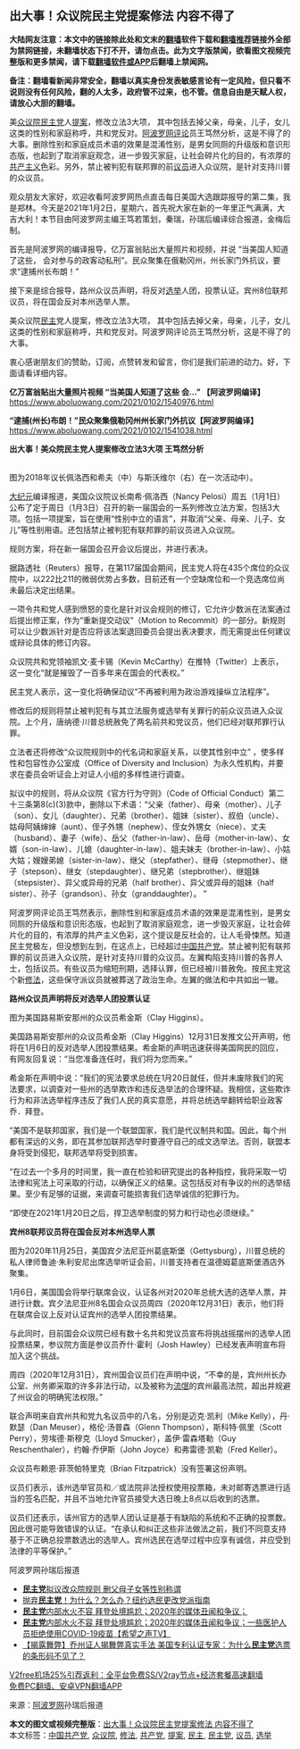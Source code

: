  <h2>出大事！众议院民主党提案修法 内容不得了</h2> <p class="notice"><b>大陆网友注意：本文中的链接除此处和文末的<a href="https://github.com/bannedbook/fanqiang" >翻墙</a>软件下载和<a href="https://github.com/killgcd/justmysocks/blob/master/README.md">翻墙推荐</a>链接外全部为禁网链接，未翻墙状态下打不开，请勿点击。此为文字版禁闻，欲看图文视频完整版和更多禁闻，请下载<a href="https://github.com/bannedbook/fanqiang">翻墙软件或APP</a>后翻墙上禁闻网。</p><p>备注：翻墙看新闻非常安全，翻墙以真实身份发表敏感言论有一定风险，但只看不说则没有任何风险，翻的人太多，政府管不过来，也不管。信息自由是天赋人权，请放心大胆的翻墙。</b></p>  <div class="entry"> <p id="summary">美<a href="https://www.bannedbook.org/bnews/tag/%E4%BC%97%E8%AE%AE%E9%99%A2/" class="st_tag internal_tag" rel="tag" title="标签 众议院 下的日志">众议院</a><a href="https://www.bannedbook.org/bnews/tag/%e6%b0%91%e4%b8%bb%e5%85%9a/" class="st_tag internal_tag" rel="tag" title="标签 民主党 下的日志">民主党</a>人<a href="https://www.bannedbook.org/bnews/tag/%E6%8F%90%E6%A1%88/" class="st_tag internal_tag" rel="tag" title="标签 提案 下的日志">提案</a>，修改立法3大项， 其中包括去掉父亲，母亲，儿子，女儿这类的性别和家庭称呼，共和党反对。<span class='wp_keywordlink_affiliate'><a href="https://www.aboluowang.com/" title="阿波罗网" target="_blank">阿波罗网</a></span><span class='wp_keywordlink_affiliate'><a href="https://www.bannedbook.org/bnews/comments/" title="新闻评论" target="_blank">评论</a></span>员王笃然分析，这是不得了的大事。删除性别和家庭成员术语的效果是混淆性别，是男女同厕的升级版和意识形态版，也起到了取消家庭观念，进一步毁灭家庭，让社会碎片化的目的，有浓厚的<span class='wp_keywordlink'><a href="https://www.bannedbook.org/forum2/topic6177.html" title="《共产主义的终极目的》" target="_blank">共产主义</a></span>色彩。另外，禁止被判犯有联邦罪的前<a href="https://www.bannedbook.org/bnews/tag/%e8%ae%ae%e5%91%98/" class="st_tag internal_tag" rel="tag" title="标签 议员 下的日志">议员</a>进入众议院，是针对支持川普的众议员。</p> <p>观众朋友大家好，欢迎收看阿波罗网热点直击每日美国大选跟踪报导的第二集，我是郑林。今天是2021年1月2日，星期六，首先祝大家在新的一年里正气满满，大吉大利！本节目由阿波罗网主编王笃若策划，秦瑞，孙瑞后编译综合报道，金梅后制。</p> <p>首先是阿波罗网的编译报导，亿万富翁贴出大量照片和视频，并说 “当美国人知道了这些， 会对参与的政客动私刑”。民众聚集在俄勒冈州，州长家门外抗议，要求“逮捕州长布朗！”</p> <p>接下来是综合报导，路州众议员声明，将反对<a href="https://www.bannedbook.org/bnews/tag/%e9%80%89%e4%b8%be/" class="st_tag internal_tag" rel="tag" title="标签 选举 下的日志">选举</a>人团，投票认证。宾州8位联邦议员，将在国会反对本州选举人票。</p> <p>美众议院<a href="https://www.bannedbook.org/bnews/tag/%e6%b0%91%e4%b8%bb/" class="st_tag internal_tag" rel="tag" title="标签 民主 下的日志">民主</a>党人提案，修改立法3大项， 其中包括去掉父亲，母亲，儿子，女儿这类的性别和家庭称呼，共和党反对。阿波罗网评论员王笃然分析，这是不得了的大事。</p> <p>衷心感谢朋友们的赞助，订阅，点赞转发和留言，你们是我们前进的动力。好，下面请看详细内容。</p> <p><strong>亿万富翁贴出大量照片视频 “当美国人知道了这些 会&#8230;” 【阿波罗网编译】 </strong><a href="https://www.aboluowang.com/2021/0102/1540976.html">https://www.aboluowang.com/2021/0102/1540976.html</a></p> <p><strong>“逮捕(州长)布朗！”民众聚集俄勒冈州州长家门外抗议【阿波罗网编译】 </strong><a href="https://www.aboluowang.com/2021/0102/1541038.html">https://www.aboluowang.com/2021/0102/1541038.html</a></p> <p><strong>出大事！美众院民主党人提案修改立法3大项 王笃然分析</strong><br />&nbsp;</p>  <p>图为2018年议长佩洛西和希夫（中）与斯沃维尔（右）在一次活动中）。</p> <p><span class='wp_keywordlink_affiliate'><a href="http://www.epochtimes.com/" title="大纪元" target="_blank">大纪元</a></span>编译报道，美国众议院议长南希·佩洛西（Nancy Pelosi）周五（1月1日）公布了定于周日（1月3日）召开的新一届国会的一系列修改立法方案，包括3大项。包括一项提案，旨在使用“性别中立的语言”，并取消“父亲、母亲、儿子、女儿”等性别用语。还包括禁止被判犯有联邦罪的前议员进入众议院。</p> <p>规则方案，将在新一届国会召开会议后提出，并进行表决。</p> <p>据路透社（Reuters）报导，在第117届国会期间，民主党人将在435个席位的众议院中，以222比211的微弱优势占多数，目前还有一个空缺席位和一个竞选席位尚未最后决定出结果。</p> <p>一项令共和党人感到愤怒的变化是针对议会规则的修订，它允许少数派在法案通过后提出修正案，作为“重新提交动议”（Motion to Recommit）的一部分。新规则可以让少数派针对是否应将该法案退回委员会提出表决要求，而无需提出任何建议或辩论具体的修订内容。</p> <p>众议院共和党领袖凯文·麦卡锡（Kevin McCarthy）在推特（Twitter）上表示，这一变化“就是摧毁了一百多年来在国会的代表权。”</p> <p>民主党人表示，这一变化将确保动议“不再被利用为政治游戏操纵立法程序”。</p> <p>修改后的规则将禁止被判犯有与其立法服务或选举有关罪行的前众议员进入众议院。上个月，唐纳德·川普总统赦免了两名前共和党议员，他们已经对联邦罪行认罪。</p> <p>立法者还将修改“众议院规则中的代名词和家庭关系，以使其性别中立” ，使多样性和包容性办公室成（Office of Diversity and Inclusion）为永久性机构，并要求在委员会听证会上对证人小组的多样性进行调查。</p>  <p>拟议中的规则，将从众议院《官方行为守则》（Code of Official Conduct）第二十三条第8(c)(3)款中，删除以下术语：“父亲（father）、母亲（mother）、儿子（son）、女儿（daughter）、兄弟（brother）、姐妹（sister）、叔伯（uncle）、姑母阿姨婶婶（aunt）、侄子外甥（nephew）、侄女外甥女（niece）、丈夫（husband）、妻子（wife）、岳父（father-in-law）、岳母（mother-in-law）、女婿（son-in-law）、儿媳（daughter-in-law）、姐夫妹夫（brother-in-law）、小姑大姑；嫂嫂弟媳（sister-in-law）、继父（stepfather）、继母（stepmother）、继子（stepson）、继女（stepdaughter）、继兄弟（stepbrother）、继姐妹（stepsister）、异父或异母的兄弟（half brother）、异父或异母的姐妹（half sister）、孙子（grandson）、孙女（granddaughter）。&nbsp;”</p> <p>阿波罗网评论员王笃然表示，删除性别和家庭成员术语的效果是混淆性别，是男女同厕的升级版和意识形态版，也起到了取消家庭观念，进一步毁灭家庭，让社会碎片化的目的，有浓厚的共产主义色彩，这个提议是反社会的，让人毛骨悚然。知道民主党极左，但没想到左到，在这点上，已经超过<span class='wp_keywordlink_affiliate'><a href="https://www.bannedbook.org/" title="中国" target="_blank">中国</a></span><a href="https://www.bannedbook.org/bnews/tag/%e5%85%b1%e4%ba%a7%e5%85%9a/" class="st_tag internal_tag" rel="tag" title="标签 共产党 下的日志">共产党</a>。禁止被判犯有联邦罪的前议员进入众议院，是针对支持川普的众议员。左翼构陷支持川普的各界人士，包括议员。有些议员为缩短刑期，选择认罪，但已经被川普赦免。按民主党这个新<a href="https://www.bannedbook.org/bnews/tag/%E4%BF%AE%E6%B3%95/" class="st_tag internal_tag" rel="tag" title="标签 修法 下的日志">修法</a>，这些保守派议员就被葬送了政治生命。左翼的做法和中共如出一辙。</p> <p><strong>路州众议员声明将反对选举人团投票认证</strong></p> <p id="conimg">图为美国路易斯安那州的众议员希金斯（Clay Higgins）。</p> <p>美国路易斯安那州的众议员希金斯（Clay Higgins）12月31日发推文公开声明，他将在1月6日的反对选举人团投票结果。希金斯的声明迅速获得美国网民的回应，有网友回复说：“当您准备连任时，我们将为您而来。”</p> <p>希金斯在声明中说：“我们的宪法要求总统在1月20日就任，但并未废除我们的宪法要求，以调查对一些州的选举欺诈和违反选举法的合理怀疑。我相信，这些欺诈行为和非法选举程序违反了我们人民的真实意愿，并将总统选举翻转给职业政客乔．拜登。</p> <p>“美国不是联邦国家，我们是一个联盟国家，我们是代议制共和国。因此，每个州都有深远的义务，即在其参加联邦选举时要遵守自己的成文选举法。否则，联盟本身将受到侵犯，联邦选举将受到损害。</p> <p>“在过去一个多月的时间里，我一直在检验和研究提出的各种指控，我将采取一切法律和宪法上可采取的行动，以确保正义的结果。这包括反对有争议的州的选举结果。至少有足够的证据，来调查可能损害我们选举诚信的犯罪行为。</p> <p>“即使在2021年1月20日之后，捍卫选举制度的努力和行动也必须继续。”</p>  <p><strong>宾州8联邦议员将在国会反对本州选举人票</strong></p> <p>图为2020年11月25日，美国宾夕法尼亚州葛底斯堡（Gettysburg），川普总统的私人律师鲁迪·朱利安尼出席选举听证会前，川普支持者在温德姆葛底斯堡酒店外聚集。</p> <p>1月6日，美国国会将举行联席会议，认证各州对2020年总统大选的选举人票，并进行计数。宾夕法尼亚州8名国会众议员周四（2020年12月31日）表示，他们将在联席会议上反对认证宾州的选举人团投票结果。</p> <p>与此同时，目前国会众议院已经有数十名共和党议员宣布将挑战摇摆州的选举人团投票结果，参议院方面是参议员乔什‧霍利（Josh Hawley）已经发表声明宣布将加入这个挑战。</p> <p>周四（2020年12月31日），宾州国会议员们在声明中说，“不幸的是，宾州州长办公室、州务卿采取的许多非法行动，以及被称为<span class='wp_keywordlink'><a href="https://www.bannedbook.org/forum11/topic282.html" title="禁片：评中国共产党的流氓本性" target="_blank">流氓</a></span>的宾州最高法院，超出并规避了州议会的明确宪法权限。”</p> <p>联合声明来自宾州共和党九名议员中的八名，分别是迈克·凯利（Mike Kelly），丹·默瑟（Dan Meuser），格伦·汤普森（Glenn Thompson），斯科特·佩里（Scott Perry），劳埃德·斯穆克（Lloyd Smucker），盖伊·雷森塔勒（Guy Reschenthaler），约翰·乔伊斯（John Joyce）和弗雷德·凯勒（Fred Keller）。</p> <p>众议员布赖恩·菲茨帕特里克（Brian Fitzpatrick）没有签署这份声明。</p> <p>议员们表示，该州选举官员和／或法院非法授权使用投票箱，未对邮寄选票进行适当的签名匹配，并且不当地允许官员接受大选日晚上8点以后收到的选票。</p> <p>议员们还表示，该州官方的选举人团认证是基于有缺陷的系统和不正确的投票数。因此很可能导致错误的认证。“在承认和纠正这些非法做法之前，我们不同意支持基于不正确总投票数选出的选举人。宾州选民在选举过程中应享有诚信，并应受到法律的平等保护。”</p>  <p>阿波罗网孙瑞后报道</p> <ul class='op-related-articles' title='相关阅读'> <li><a href='https://www.bannedbook.org/bnews/cnnews/20210102/1459720.html' target='_blank'><b>民主党</b>拟议改众院规则 删父母子女等性别称谓</a></li> <li><a href='https://www.bannedbook.org/bnews/worldnews/usa/20210102/1459549.html' target='_blank'>抛弃<b>民主党</b>！为什么？怎么办？纽约选民更改党派指南</a></li> <li><a href='https://www.bannedbook.org/bnews/taiwannews/20210101/1458916.html' target='_blank'><b>民主党</b>内部水火不容 拜登处境尴尬；2020年的媒体丑闻和争议；</a></li> <li><a href='https://www.bannedbook.org/bnews/cbnews/20210101/1458873.html' target='_blank'><b>民主党</b>内部水火不容  拜登处境尴尬；2020年的媒体丑闻和争议；一些医护人员拒绝使用COVID-19疫苗【希望之声TV】</a></li> <li><a href='https://www.bannedbook.org/bnews/bannedvideo/20210101/1458820.html' target='_blank'>【揭露舞弊】乔州证人揭舞弊真实手法 美国专利认证专家：为什么<b>民主党</b>选票的条形码不见了？</a></li> </ul> <p class="texttj"> <a href="https://www.bannedbook.org/forum23/topic22702.html" target="_blank">V2free机场25%引荐返利：全平台免费SS/V2ray节点+经济套餐高速翻墙</a><br/> <a href="https://github.com/bannedbook/fanqiang/wiki/%E7%A6%81%E9%97%BB%E7%BD%91%E5%AE%89%E5%8D%93%E7%BF%BB%E5%A2%99%E6%96%B0%E9%97%BBAPP" target="_blank">免费PC翻墙、安卓VPN翻墙APP</a></p><p> 来源：<a href="https://www.aboluowang.com/2021/0102/1541133.html" target="_blank">阿波罗网</a>孙瑞后报道 </p><a name='sharetosocial'></a>       <div><b>本文的图文或视频完整版</b>：<a href='https://www.bannedbook.org/bnews/topimagenews/20210102/1459836.html'>出大事！众议院民主党提案修法 内容不得了</a></div>  </div><!--END ENTRY--> <div class="postfooter"> <div>本文标签：<a href="https://www.bannedbook.org/bnews/tag/%e4%b8%ad%e5%9b%bd%e5%85%b1%e4%ba%a7%e5%85%9a/" rel="tag">中国共产党</a>, <a href="https://www.bannedbook.org/bnews/tag/%E4%BC%97%E8%AE%AE%E9%99%A2/" rel="tag">众议院</a>, <a href="https://www.bannedbook.org/bnews/tag/%E4%BF%AE%E6%B3%95/" rel="tag">修法</a>, <a href="https://www.bannedbook.org/bnews/tag/%e5%85%b1%e4%ba%a7%e5%85%9a/" rel="tag">共产党</a>, <a href="https://www.bannedbook.org/bnews/tag/%E6%8F%90%E6%A1%88/" rel="tag">提案</a>, <a href="https://www.bannedbook.org/bnews/tag/%e6%b0%91%e4%b8%bb/" rel="tag">民主</a>, <a href="https://www.bannedbook.org/bnews/tag/%e6%b0%91%e4%b8%bb%e5%85%9a/" rel="tag">民主党</a>, <a href="https://www.bannedbook.org/bnews/tag/%e8%ae%ae%e5%91%98/" rel="tag">议员</a>, <a href="https://www.bannedbook.org/bnews/tag/%e9%80%89%e4%b8%be/" rel="tag">选举</a></div>  </div><!--END POSTFOOTER--> 